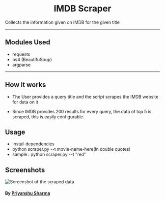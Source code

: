 <h1 align="center"> IMDB Scraper</h1>
Collects the information given on IMDB for the given title

---

## Modules Used

- requests
- bs4 (BeautifuSoup)
- argparse

<hr>

## How it works

- The User provides a query title and the script scrapes the IMDB website for data on it

- Since IMDB provides 200 results for every query, the data of top 5 is scraped, this is easily configurable.

## Usage

- Install dependencies
- python scraper.py --t movie-name-here(in double quotes)
- sample : python scraper.py --t "red"

## Screenshots

![Screenshot of the scraped data](https://raw.githubusercontent.com/priyanshu20/Amazing-Python-Scripts/imdb-scraper/IMDB-Scraper/ss1.PNG)

#### By [Priyanshu Sharma](https://github.com/priyanshu20)
